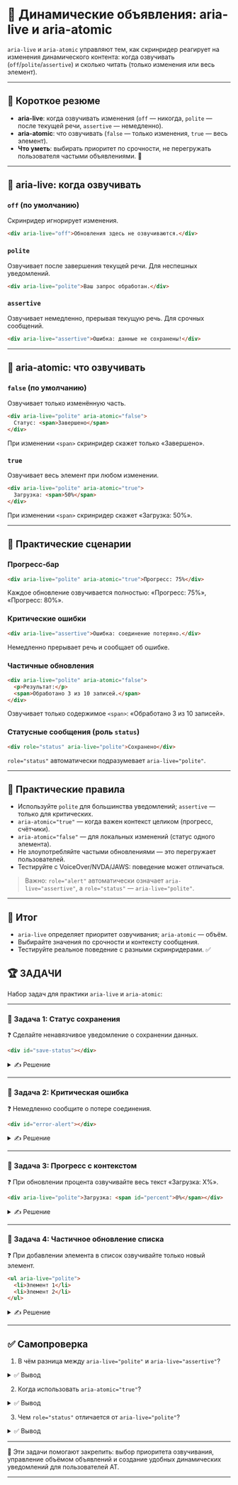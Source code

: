 # 📌 Динамические объявления: aria-live и aria-atomic

`aria-live` и `aria-atomic` управляют тем, как скринридер реагирует на изменения динамического контента: когда озвучивать (`off`/`polite`/`assertive`) и сколько читать (только изменения или весь элемент).

---

## 🔹 Короткое резюме
- **aria-live**: когда озвучивать изменения (`off` — никогда, `polite` — после текущей речи, `assertive` — немедленно).
- **aria-atomic**: что озвучивать (`false` — только изменения, `true` — весь элемент).
- **Что уметь**: выбирать приоритет по срочности, не перегружать пользователя частыми объявлениями. 🙂

---

## 🔹 aria-live: когда озвучивать

### `off` (по умолчанию)
Скринридер игнорирует изменения.
```html
<div aria-live="off">Обновления здесь не озвучиваются.</div>
```

### `polite`
Озвучивает после завершения текущей речи. Для неспешных уведомлений.
```html
<div aria-live="polite">Ваш запрос обработан.</div>
```

### `assertive`
Озвучивает немедленно, прерывая текущую речь. Для срочных сообщений.
```html
<div aria-live="assertive">Ошибка: данные не сохранены!</div>
```

---

## 🔹 aria-atomic: что озвучивать

### `false` (по умолчанию)
Озвучивает только изменённую часть.
```html
<div aria-live="polite" aria-atomic="false">
  Статус: <span>Завершено</span>
</div>
```
При изменении `<span>` скринридер скажет только «Завершено».

### `true`
Озвучивает весь элемент при любом изменении.
```html
<div aria-live="polite" aria-atomic="true">
  Загрузка: <span>50%</span>
</div>
```
При изменении `<span>` скринридер скажет «Загрузка: 50%».

---

## 🔹 Практические сценарии

### Прогресс‑бар
```html
<div aria-live="polite" aria-atomic="true">Прогресс: 75%</div>
```
Каждое обновление озвучивается полностью: «Прогресс: 75%», «Прогресс: 80%».

### Критические ошибки
```html
<div aria-live="assertive">Ошибка: соединение потеряно.</div>
```
Немедленно прерывает речь и сообщает об ошибке.

### Частичные обновления
```html
<div aria-live="polite" aria-atomic="false">
  <p>Результат:</p>
  <span>Обработано 3 из 10 записей.</span>
</div>
```
Озвучивает только содержимое `<span>`: «Обработано 3 из 10 записей».

### Статусные сообщения (роль `status`)
```html
<div role="status" aria-live="polite">Сохранено</div>
```
`role="status"` автоматически подразумевает `aria-live="polite"`.

---

## 🔹 Практические правила
- Используйте `polite` для большинства уведомлений; `assertive` — только для критических.
- `aria-atomic="true"` — когда важен контекст целиком (прогресс, счётчики).
- `aria-atomic="false"` — для локальных изменений (статус одного элемента).
- Не злоупотребляйте частыми обновлениями — это перегружает пользователей.
- Тестируйте с VoiceOver/NVDA/JAWS: поведение может отличаться.

> Важно: `role="alert"` автоматически означает `aria-live="assertive"`, а `role="status"` — `aria-live="polite"`.

---

## 🎯 Итог
- `aria-live` определяет приоритет озвучивания; `aria-atomic` — объём.
- Выбирайте значения по срочности и контексту сообщения.
- Тестируйте реальное поведение с разными скринридерами. ✅

## 🏆 ЗАДАЧИ

Набор задач для практики `aria-live` и `aria-atomic`:

---

### 📌 Задача 1: Статус сохранения
❓ Сделайте ненавязчивое уведомление о сохранении данных.

```html
<div id="save-status"></div>
```

<details>
<summary>✍ Решение</summary>

```html
<div id="save-status" aria-live="polite">Сохранено</div>
```

Или через роль:
```html
<div id="save-status" role="status">Сохранено</div>
```

</details>

---

### 📌 Задача 2: Критическая ошибка
❓ Немедленно сообщите о потере соединения.

```html
<div id="error-alert"></div>
```

<details>
<summary>✍ Решение</summary>

```html
<div id="error-alert" aria-live="assertive">Ошибка: соединение потеряно!</div>
```

Или через роль:
```html
<div id="error-alert" role="alert">Ошибка: соединение потеряно!</div>
```

</details>

---

### 📌 Задача 3: Прогресс с контекстом
❓ При обновлении процента озвучивайте весь текст «Загрузка: X%».

```html
<div aria-live="polite">Загрузка: <span id="percent">0%</span></div>
```

<details>
<summary>✍ Решение</summary>

```html
<div aria-live="polite" aria-atomic="true">Загрузка: <span id="percent">0%</span></div>
```

</details>

---

### 📌 Задача 4: Частичное обновление списка
❓ При добавлении элемента в список озвучивайте только новый элемент.

```html
<ul aria-live="polite">
  <li>Элемент 1</li>
  <li>Элемент 2</li>
</ul>
```

<details>
<summary>✍ Решение</summary>

```html
<ul aria-live="polite" aria-atomic="false">
  <li>Элемент 1</li>
  <li>Элемент 2</li>
</ul>
```

</details>

---

## ✅ Самопроверка

1. В чём разница между `aria-live="polite"` и `aria-live="assertive"`?

<details>
<summary>✅ Вывод</summary>
`polite` ждёт окончания текущей речи; `assertive` прерывает её немедленно.
</details>

2. Когда использовать `aria-atomic="true"`?

<details>
<summary>✅ Вывод</summary>
Когда важен контекст целиком (прогресс, счётчики), а не только изменённая часть.
</details>

3. Чем `role="status"` отличается от `aria-live="polite"`?

<details>
<summary>✅ Вывод</summary>
`role="status"` автоматически подразумевает `aria-live="polite"` и даёт семантический смысл.
</details>

---

🎉 Эти задачи помогают закрепить: выбор приоритета озвучивания, управление объёмом объявлений и создание удобных динамических уведомлений для пользователей AT.

---
